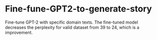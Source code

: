 # Fine-fune-GPT2-to-generate-story
Fine-tune GPT-2 with specific domain texts. The fine-tuned model decreases the perplexity for valid dataset from 39 to 24, which is a improvement.
